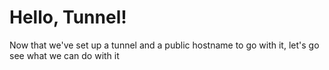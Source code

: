 # Hello, Tunnel!
Now that we've set up a tunnel and a public hostname to go with it, let's go see what we can do with it
